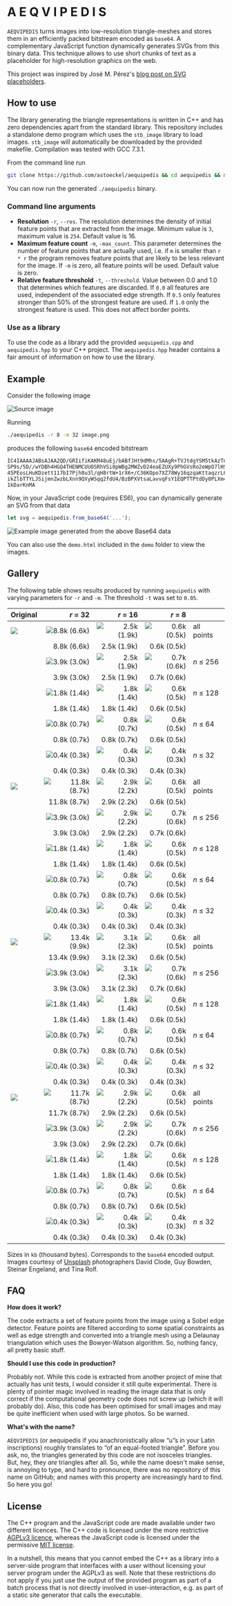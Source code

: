 # A E Q V I P E D I S

`AEQVIPEDIS` turns images into low-resolution triangle-meshes and stores them in an efficiently packed bitstream encoded as `base64`. A complementary JavaScript function dynamically generates SVGs from this binary data. This technique allows to use short chunks of text as a placeholder for high-resolution graphics on the web.

This project was inspired by José M. Pérez's [blog post on SVG placeholders](https://jmperezperez.com/svg-placeholders/).

## How to use

The library generating the triangle representations is written in C++ and has zero dependencies apart from the standard library. This repository includes a standalone demo program which uses the `stb_image` library to load images. `stb_image` will automatically be downloaded by the provided makefile. Compilation was tested with GCC 7.3.1. 

From the command line run
```bash
git clone https://github.com/astoeckel/aequipedis && cd aequipedis && make
```
You can now run the generated `./aequipedis` binary.

### Command line arguments

* **Resolution** `-r`, `--res`. The resolution determines the density of initial feature points that are extracted from the image. Minimum value is `3`, maximum value is `254`. Default value is 16.
* **Maximum feature count** `-m`, `-max_count`. This parameter determines the number of feature points that are actually used, i.e. if `m` is smaller than `r * r` the program removes feature points that are likely to be less relevant for the image. If `-m` is zero, all feature points will be used. Default value is zero.
* **Relative feature threshold** `-t`, `--threshold`. Value between 0.0 and 1.0 that determines which features are discarded. If `0.0` all features are used, independent of the associated edge strength. If `0.5` only features stronger than 50% of the strongest feature are used. If `1.0` only the strongest feature is used. This does not affect border points.

### Use as a library

To use the code as a library add the provided `aequipedis.cpp` and `aequipedis.hpp` to your C++ project. The `aequipedis.hpp` header contains a fair amount of information on how to use the library.

## Example

Consider the following image

![Source image](demo/src/david-clode-363878.small.jpg)

Running
```bash
./aequipedis -r 8 -m 32 image.png
```
produces the following `base64` encoded bitstream
```
IC4IAAAAJABsAJAA2QD/GRIifiKAKM48uEj/bABfJHt9dMhs/5AAgR+TVJtdgYSM5tkAzTnrWsrQ/wD/
SP9s/5D//wYDBh4HGQ4THENMCUUOSRhVSi0pWBg2MWZvD24eaEZUXy9PhGVsRo2eWpO7lHSqVb5Or2yC
45PEosLHuKDzett117bI7Pjh8u3l/qH8rtW+1rX6+/C36KOpo7XZ78Wy16qzqaKttaqzrL6oq6/HsM+
ikZlbTTYLJSijmnZwzbLXnn9QVyWSqq2fdU4/BzBPXVtsaLavvqFsY1EQPTTPtdDy0PLXm4Spe2mIpXB
1kDarKnMA
```
Now, in your JavaScript code (requires ES6), you can dynamically generate an SVG from that data
```js
let svg = aequipedis.from_base64('...');
```
![Example image generated from the above Base64 data](demo/out/david-clode-363878.small.jpg_r8_m32.jpg)

You can also use the `demo.html` included in the `demo` folder to view the images.

## Gallery

The following table shows results produced by running `aequipedis` with varying parameters for `-r` and `-m`. The threshold `-t` was set to `0.05`.

| Original |  *r* = 32 |  *r* = 16 |  *r* = 8 |       |
| :------- |   ---: |   ---: |   ---: |  :--- |
| ![](demo/src/david-clode-363878.small.jpg) | ![8.8k (6.6k)](demo/out/david-clode-363878.small.jpg_r32_m1024.jpg) | ![2.5k (1.9k)](demo/out/david-clode-363878.small.jpg_r16_m256.jpg) | ![0.6k (0.5k)](demo/out/david-clode-363878.small.jpg_r8_m64.jpg) | all points 
|  | 8.8k (6.6k) | 2.5k (1.9k) | 0.6k (0.5k) |
| | ![3.9k (3.0k)](demo/out/david-clode-363878.small.jpg_r32_m256.jpg) | ![2.5k (1.9k)](demo/out/david-clode-363878.small.jpg_r16_m256.jpg) | ![0.7k (0.6k)](demo/out/david-clode-363878.small.jpg_r8_m256.jpg) | *n* ≤ 256
| | 3.9k (3.0k) | 2.5k (1.9k) | 0.7k (0.6k) |
| | ![1.8k (1.4k)](demo/out/david-clode-363878.small.jpg_r32_m128.jpg) | ![1.8k (1.4k)](demo/out/david-clode-363878.small.jpg_r16_m128.jpg) | ![0.6k (0.5k)](demo/out/david-clode-363878.small.jpg_r8_m128.jpg) | *n* ≤ 128
| | 1.8k (1.4k) | 1.8k (1.4k) | 0.6k (0.5k) |
| | ![0.8k (0.7k)](demo/out/david-clode-363878.small.jpg_r32_m64.jpg) | ![0.8k (0.7k)](demo/out/david-clode-363878.small.jpg_r16_m64.jpg) | ![0.6k (0.5k)](demo/out/david-clode-363878.small.jpg_r8_m64.jpg) | *n* ≤ 64
| | 0.8k (0.7k) | 0.8k (0.7k) | 0.6k (0.5k) |
| | ![0.4k (0.3k)](demo/out/david-clode-363878.small.jpg_r32_m32.jpg) | ![0.4k (0.3k)](demo/out/david-clode-363878.small.jpg_r16_m32.jpg) | ![0.4k (0.3k)](demo/out/david-clode-363878.small.jpg_r8_m32.jpg) | *n* ≤ 32
|  | 0.4k (0.3k) | 0.4k (0.3k) | 0.4k (0.3k) |
| ![](demo/src/guy-bowden-95257.small.jpg) | ![11.8k (8.7k)](demo/out/guy-bowden-95257.small.jpg_r32_m1024.jpg) | ![2.9k (2.2k)](demo/out/guy-bowden-95257.small.jpg_r16_m256.jpg) | ![0.6k (0.5k)](demo/out/guy-bowden-95257.small.jpg_r8_m64.jpg) | all points 
|  | 11.8k (8.7k) | 2.9k (2.2k) | 0.6k (0.5k) |
| | ![3.9k (3.0k)](demo/out/guy-bowden-95257.small.jpg_r32_m256.jpg) | ![2.9k (2.2k)](demo/out/guy-bowden-95257.small.jpg_r16_m256.jpg) | ![0.7k (0.6k)](demo/out/guy-bowden-95257.small.jpg_r8_m256.jpg) | *n* ≤ 256
| | 3.9k (3.0k) | 2.9k (2.2k) | 0.7k (0.6k) |
| | ![1.8k (1.4k)](demo/out/guy-bowden-95257.small.jpg_r32_m128.jpg) | ![1.8k (1.4k)](demo/out/guy-bowden-95257.small.jpg_r16_m128.jpg) | ![0.6k (0.5k)](demo/out/guy-bowden-95257.small.jpg_r8_m128.jpg) | *n* ≤ 128
| | 1.8k (1.4k) | 1.8k (1.4k) | 0.6k (0.5k) |
| | ![0.8k (0.7k)](demo/out/guy-bowden-95257.small.jpg_r32_m64.jpg) | ![0.8k (0.7k)](demo/out/guy-bowden-95257.small.jpg_r16_m64.jpg) | ![0.6k (0.5k)](demo/out/guy-bowden-95257.small.jpg_r8_m64.jpg) | *n* ≤ 64
| | 0.8k (0.7k) | 0.8k (0.7k) | 0.6k (0.5k) |
| | ![0.4k (0.3k)](demo/out/guy-bowden-95257.small.jpg_r32_m32.jpg) | ![0.4k (0.3k)](demo/out/guy-bowden-95257.small.jpg_r16_m32.jpg) | ![0.4k (0.3k)](demo/out/guy-bowden-95257.small.jpg_r8_m32.jpg) | *n* ≤ 32
|  | 0.4k (0.3k) | 0.4k (0.3k) | 0.4k (0.3k) |
| ![](demo/src/steinar-engeland-111914.small.jpg) | ![13.4k (9.9k)](demo/out/steinar-engeland-111914.small.jpg_r32_m1024.jpg) | ![3.1k (2.3k)](demo/out/steinar-engeland-111914.small.jpg_r16_m256.jpg) | ![0.6k (0.5k)](demo/out/steinar-engeland-111914.small.jpg_r8_m64.jpg) | all points 
|  | 13.4k (9.9k) | 3.1k (2.3k) | 0.6k (0.5k) |
| | ![3.9k (3.0k)](demo/out/steinar-engeland-111914.small.jpg_r32_m256.jpg) | ![3.1k (2.3k)](demo/out/steinar-engeland-111914.small.jpg_r16_m256.jpg) | ![0.7k (0.6k)](demo/out/steinar-engeland-111914.small.jpg_r8_m256.jpg) | *n* ≤ 256
| | 3.9k (3.0k) | 3.1k (2.3k) | 0.7k (0.6k) |
| | ![1.8k (1.4k)](demo/out/steinar-engeland-111914.small.jpg_r32_m128.jpg) | ![1.8k (1.4k)](demo/out/steinar-engeland-111914.small.jpg_r16_m128.jpg) | ![0.6k (0.5k)](demo/out/steinar-engeland-111914.small.jpg_r8_m128.jpg) | *n* ≤ 128
| | 1.8k (1.4k) | 1.8k (1.4k) | 0.6k (0.5k) |
| | ![0.8k (0.7k)](demo/out/steinar-engeland-111914.small.jpg_r32_m64.jpg) | ![0.8k (0.7k)](demo/out/steinar-engeland-111914.small.jpg_r16_m64.jpg) | ![0.6k (0.5k)](demo/out/steinar-engeland-111914.small.jpg_r8_m64.jpg) | *n* ≤ 64
| | 0.8k (0.7k) | 0.8k (0.7k) | 0.6k (0.5k) |
| | ![0.4k (0.3k)](demo/out/steinar-engeland-111914.small.jpg_r32_m32.jpg) | ![0.4k (0.3k)](demo/out/steinar-engeland-111914.small.jpg_r16_m32.jpg) | ![0.4k (0.3k)](demo/out/steinar-engeland-111914.small.jpg_r8_m32.jpg) | *n* ≤ 32
|  | 0.4k (0.3k) | 0.4k (0.3k) | 0.4k (0.3k) |
| ![](demo/src/tina-rolf-269345.small.jpg) | ![11.7k (8.7k)](demo/out/tina-rolf-269345.small.jpg_r32_m1024.jpg) | ![2.9k (2.2k)](demo/out/tina-rolf-269345.small.jpg_r16_m256.jpg) | ![0.6k (0.5k)](demo/out/tina-rolf-269345.small.jpg_r8_m64.jpg) | all points 
|  | 11.7k (8.7k) | 2.9k (2.2k) | 0.6k (0.5k) |
| | ![3.9k (3.0k)](demo/out/tina-rolf-269345.small.jpg_r32_m256.jpg) | ![2.9k (2.2k)](demo/out/tina-rolf-269345.small.jpg_r16_m256.jpg) | ![0.7k (0.6k)](demo/out/tina-rolf-269345.small.jpg_r8_m256.jpg) | *n* ≤ 256
| | 3.9k (3.0k) | 2.9k (2.2k) | 0.7k (0.6k) |
| | ![1.8k (1.4k)](demo/out/tina-rolf-269345.small.jpg_r32_m128.jpg) | ![1.8k (1.4k)](demo/out/tina-rolf-269345.small.jpg_r16_m128.jpg) | ![0.6k (0.5k)](demo/out/tina-rolf-269345.small.jpg_r8_m128.jpg) | *n* ≤ 128
| | 1.8k (1.4k) | 1.8k (1.4k) | 0.6k (0.5k) |
| | ![0.8k (0.7k)](demo/out/tina-rolf-269345.small.jpg_r32_m64.jpg) | ![0.8k (0.7k)](demo/out/tina-rolf-269345.small.jpg_r16_m64.jpg) | ![0.6k (0.5k)](demo/out/tina-rolf-269345.small.jpg_r8_m64.jpg) | *n* ≤ 64
| | 0.8k (0.7k) | 0.8k (0.7k) | 0.6k (0.5k) |
| | ![0.4k (0.3k)](demo/out/tina-rolf-269345.small.jpg_r32_m32.jpg) | ![0.4k (0.3k)](demo/out/tina-rolf-269345.small.jpg_r16_m32.jpg) | ![0.4k (0.3k)](demo/out/tina-rolf-269345.small.jpg_r8_m32.jpg) | *n* ≤ 32
|  | 0.4k (0.3k) | 0.4k (0.3k) | 0.4k (0.3k) |

Sizes in `kb` (thousand bytes). Corresponds to the `base64` encoded output. Images courtesy of [Unsplash](https://unsplash.com/) photographers David Clode, Guy Bowden, Steinar Engeland, and Tina Rolf.

## FAQ

**How does it work?**

The code extracts a set of feature points from the image using a Sobel edge detector. Feature points are filtered according to some spatial constraints as well as edge strength and converted into a triangle mesh using a Delaunay triangulation which uses the Bowyer-Watson algorithm. So, nothing fancy, all pretty basic stuff.

**Should I use this code in production?**

Probably not. While this code is extracted from another project of mine that actually has unit tests, I would consider it still quite experimental. There is plenty of pointer magic involved in reading the image data that is only correct if the computational geometry code does not screw up (which it will probably do). Also, this code has been optimised for small images and may be quite inefficient when used with large photos. So be warned.

**What's with the name?**

`AEQVIPEDIS` (or aequipedis if you anachronistically allow “u”s in your Latin inscriptions) roughly translates to “of an equal-footed triangle”. Before you ask, no, the triangles generated by this code are not isosceles triangles. But, hey, they *are* triangles after all. So, while the name doesn't make sense, is annoying to type, and hard to pronounce, there was no repository of this name on GitHub; and names with this property are increasingly hard to find. So here you go!

## License

The C++ program and the JavaScript code are made available under two different licences. The C++ code is licensed under the more restrictive [AGPLv3 licence](https://www.gnu.org/licenses/agpl-3.0.en.html), whereas the JavaScript code is licensed under the permissive [MIT license](https://opensource.org/licenses/MIT).

In a nutshell, this means that you cannot embed the C++ as a library into a server-side program that interfaces with a user without licensing your server program under the AGPLv3 as well. Note that these restrictions do not apply if you just use the output of the provided program as part of a batch process that is not directly involved in user-interaction, e.g. as part of a static site generator that calls the executable.

